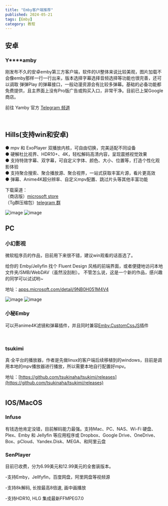 ```yaml
---
title: "Emby客户端推荐"
published: 2024-05-21
tags: [Emby]
category: 教程
---
```


## 安卓

### **Y****amby**

刚发布不久的安卓emby第三方客户端，软件的UI整体来说比较美观，图片加载不会像emby那样一行一行出来，版本选择字幕选择音频选择等功能也很完善，还可以调取 弹弹Play 的弹幕接口，一般动漫资源会有比较多弹幕。基础的必备功能都免费提供，且主界面上没有Pro版广告或购买入口，非常干净。目前已上架Google商店。

前往 Yamby 官方 [Telegram 频道](https://t.me/yamby_release)

<picture>
    <source srcset="https://s3.catcat.blog/images/2024/05/image-43.avif" type="image/avif">
    <source srcset="https://s3.catcat.blog/images/2024/05/image-43.webp" type="image/webp">
    <img src="https://s3.catcat.blog/images/2024/05/image-43.jpg" alt="" loading="lazy">
</picture>

<picture>
    <source srcset="https://s3.catcat.blog/images/2024/05/image-42.avif" type="image/avif">
    <source srcset="https://s3.catcat.blog/images/2024/05/image-42.webp" type="image/webp">
    <img src="https://s3.catcat.blog/images/2024/05/image-42.jpg" alt="" loading="lazy">
</picture>

## Hills(支持win和安卓)

● mpv 和 ExoPlayer 双播放内核，可自由切换，完美适配不同设备  
● 硬解杜比视界、HDR10+、4K，轻松解码高清内容，呈现震撼视觉效果  
● 支持特效字幕、双字幕，可自定义字体、颜色、大小、位置等，打造个性化观影体验  
● 支持聚合搜索、聚合播放源、聚合视界，一站式获取丰富片源，看片更高效  
● 弹幕、Anime4K超分辨率、自定义mpv配置、跳过片头等其他丰富功能

下载渠道：  
（商店版）[microsoft store](https://apps.microsoft.com/detail/9NXNZFRLLWZX)  
（Tg群压缩包）[telegram 群](https://t.me/HillsChat/113981)

<picture>
    <source srcset="https://s3.catcat.blog/images/2024/05/image-52-scaled.avif" type="image/avif">
    <source srcset="https://s3.catcat.blog/images/2024/05/image-52-scaled.webp" type="image/webp">
    <img src="https://s3.catcat.blog/images/2024/05/image-52-scaled.jpg" alt="image" loading="lazy">
</picture>

<picture>
    <source srcset="https://s3.catcat.blog/images/2024/05/image-53.avif" type="image/avif">
    <source srcset="https://s3.catcat.blog/images/2024/05/image-53.webp" type="image/webp">
    <img src="https://s3.catcat.blog/images/2024/05/image-53.jpg" alt="image" loading="lazy">
</picture>

## PC

### 小幻影视

微软程序员的作品，目前用下来很不错，建议win观看的话首选了。

给你的 Emby/Jellyfin 找个 Fluent Design 风格的前端界面，或者便捷地访问本地文件夹/SMB/WebDAV（虽然没刮削）。 不管怎么说，这是一个新的作品，感兴趣的同学可以试试哟~

地址：[apps.microsoft.com/detail/9NB0H051M4V4](http://apps.microsoft.com/detail/9NB0H051M4V4)

<picture>
    <source srcset="https://s3.catcat.blog/images/2024/05/image-50-scaled.avif" type="image/avif">
    <source srcset="https://s3.catcat.blog/images/2024/05/image-50-scaled.webp" type="image/webp">
    <img src="https://s3.catcat.blog/images/2024/05/image-50-scaled.jpg" alt="image" loading="lazy">
</picture>

<picture>
    <source srcset="https://s3.catcat.blog/images/2024/05/image-51-scaled.avif" type="image/avif">
    <source srcset="https://s3.catcat.blog/images/2024/05/image-51-scaled.webp" type="image/webp">
    <img src="https://s3.catcat.blog/images/2024/05/image-51-scaled.jpg" alt="image" loading="lazy">
</picture>

### 小秘Emby

可以开anime4K滤镜和弹幕插件，并且同时兼容[Emby.CustomCssJS](https://github.com/Shurelol/Emby.CustomCssJS)插件

<picture>
    <source srcset="https://s3.catcat.blog/images/2024/05/image-38.avif" type="image/avif">
    <source srcset="https://s3.catcat.blog/images/2024/05/image-38.webp" type="image/webp">
    <img src="https://s3.catcat.blog/images/2024/05/image-38.jpg" alt="" loading="lazy">
</picture>

<picture>
    <source srcset="https://s3.catcat.blog/images/2024/05/image-39.avif" type="image/avif">
    <source srcset="https://s3.catcat.blog/images/2024/05/image-39.webp" type="image/webp">
    <img src="https://s3.catcat.blog/images/2024/05/image-39.jpg" alt="" loading="lazy">
</picture>

### **tsukimi**

真·全平台的播放器，作者是先做linux的客户端后续移植到的windows，目前是调用本地的mpv播放器进行播放，所以需要本地自行配置好mpv。

地址：[https://github.com/tsukinaha/tsukimi/releases](https://github.com/tsukinaha/tsukimi/releases)

<picture>
    <source srcset="https://s3.catcat.blog/images/2024/05/image-41.avif" type="image/avif">
    <source srcset="https://s3.catcat.blog/images/2024/05/image-41.webp" type="image/webp">
    <img src="https://s3.catcat.blog/images/2024/05/image-41.jpg" alt="" loading="lazy">
</picture>

## IOS/MacOS

### Infuse

有钱选他肯定没错，目前解码能力最强。支持Mac、PC、NAS、Wi-Fi 硬盘、Plex、Emby 和 Jellyfin 等应用程序或 Dropbox、Google Drive、OneDrive、Box、pCloud、Yandex.Disk、MEGA、和阿里云盘

### SenPlayer

目前已收费，分为6.99美元和12.99美元的全套装版本。

\-支持Emby，Jellfyfin，百度网盘，阿里网盘等视频源

\-支持8k解码, 长按最高8倍速, 画中画播放

\-支持HDR10, HLG 集成最新FFMPEG7.0

<picture>
    <source srcset="https://s3.catcat.blog/images/2024/05/305f4503f60eafeafeabfac2aa887094_720.avif" type="image/avif">
    <source srcset="https://s3.catcat.blog/images/2024/05/305f4503f60eafeafeabfac2aa887094_720.webp" type="image/webp">
    <img src="https://s3.catcat.blog/images/2024/05/305f4503f60eafeafeabfac2aa887094_720.jpg" alt="" loading="lazy">
</picture>

<picture>
    <source srcset="https://s3.catcat.blog/images/2024/05/0ccd7d578f76de607f5259dd33528123_720.avif" type="image/avif">
    <source srcset="https://s3.catcat.blog/images/2024/05/0ccd7d578f76de607f5259dd33528123_720.webp" type="image/webp">
    <img src="https://s3.catcat.blog/images/2024/05/0ccd7d578f76de607f5259dd33528123_720.jpg" alt="" loading="lazy">
</picture>

<picture>
    <source srcset="https://s3.catcat.blog/images/2024/05/556afc237ad3d3b581d5b91c28bab100_720.avif" type="image/avif">
    <source srcset="https://s3.catcat.blog/images/2024/05/556afc237ad3d3b581d5b91c28bab100_720.webp" type="image/webp">
    <img src="https://s3.catcat.blog/images/2024/05/556afc237ad3d3b581d5b91c28bab100_720.jpg" alt="" loading="lazy">
</picture>
